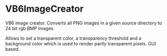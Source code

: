 VB6ImageCreator
===============

VB6 image creator. Converts all PNG images in a given source directory to 24 bit rgb BMP images.

Allows to set a transparent color, a transparency threshold and a background color which is used to render partly transparent pixels. GUI based.